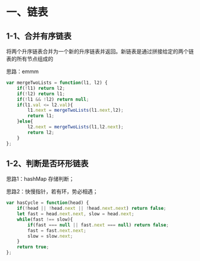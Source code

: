 # 一、链表

## 1-1、合并有序链表

将两个升序链表合并为一个新的升序链表并返回。新链表是通过拼接给定的两个链表的所有节点组成的

思路：emmm

```js
var mergeTwoLists = function(l1, l2) {
    if(!l1) return l2;
    if(!l2) return l1;
    if(!l1 && !l2) return null;
    if(l1.val <= l2.val){
        l1.next = mergeTwoLists(l1.next,l2);
        return l1;
    }else{
        l2.next = mergeTwoLists(l1,l2.next);
        return l2;
    }
};
```



## 1-2、判断是否环形链表

思路1：hashMap 存储判断；

思路2：快慢指针，若有环，势必相遇；

```js
var hasCycle = function(head) {
    if(!head || !head.next || !head.next.next) return false;
    let fast = head.next.next, slow = head.next;
    while(fast !== slow){
        if(fast === null || fast.next === null) return false;
        fast = fast.next.next;
        slow = slow.next;
    }
    return true;
};
```

